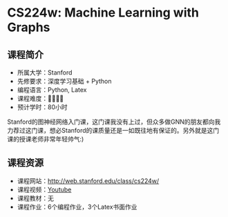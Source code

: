 # CS224w: Machine Learning with Graphs
## 课程简介
- 所属大学：Stanford
- 先修要求：深度学习基础 + Python
- 编程语言：Python, Latex
- 课程难度：🌟🌟🌟🌟
- 预计学时：80小时

Stanford的图神经网络入门课，这门课我没有上过，但众多做GNN的朋友都向我力荐过这门课，想必Stanford的课质量还是一如既往地有保证的。另外就是这门课的授课老师非常年轻帅气:)

## 课程资源
- 课程网站：http://web.stanford.edu/class/cs224w/
- 课程视频：[Youtube](https://www.youtube.com/watch?v=JAB_plj2rbA&list=RDCMUCBa5G_ESCn8Yd4vw5U-gIcg&start_radio=1&rv=JAB_plj2rbA&t=7)
- 课程教材：无
- 课程作业：6个编程作业，3个Latex书面作业
